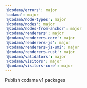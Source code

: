 ```yaml
---
'@codama/errors': major
'codama': major
'@codama/node-types': major
'@codama/nodes': major
'@codama/nodes-from-anchor': major
'@codama/renderers': major
'@codama/renderers-core': major
'@codama/renderers-js': major
'@codama/renderers-js-umi': major
'@codama/renderers-rust': major
'@codama/validators': major
'@codama/visitors': major
'@codama/visitors-core': major
---
```


Publish codama v1 packages
